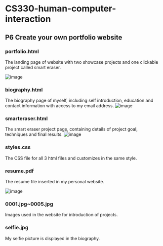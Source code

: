 # CS330-human-computer-interaction
## P6 Create your own portfolio website
### portfolio.html
The landing page of website with two showcase projects and one clickable project called smart eraser.

![image](https://github.com/lyymm/lyy-HCI.github.io/blob/main/portfolio.png)

### biography.html
The biography page of myself, including self introduction, education and contact information with access to my email address.
![image](https://github.com/lyymm/lyy-HCI.github.io/blob/main/biography.png)

### smarteraser.html
The smart eraser project page, containing details of project goal, techniques and final results.
![image](https://github.com/lyymm/lyy-HCI.github.io/blob/main/smarteraser.png)

### styles.css
The CSS file for all 3 html files and customizes in the same style.
### resume.pdf
The resume file inserted in my personal website.

![image](https://github.com/lyymm/lyy-HCI.github.io/blob/main/resume.png)

### 0001.jpg~0005.jpg
Images used in the website for introduction of projects.
### selfie.jpg
My selfie picture is displayed in the biography.
